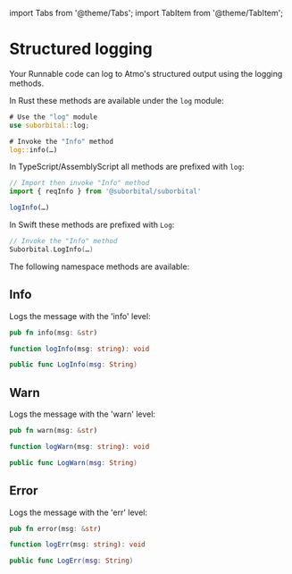 import Tabs from '@theme/Tabs';
import TabItem from '@theme/TabItem';


# Structured logging

Your Runnable code can log to Atmo's structured output using the logging methods.


<Tabs groupId="reactr-language">

<TabItem value="rust" label="Rust">

In Rust these methods are available under the `log` module:

```rust
# Use the "log" module
use suborbital::log;

# Invoke the "Info" method
log::info(…)
```

</TabItem>

<TabItem value="assemblyscript" label="AssemblyScript 🧪">

In TypeScript/AssemblyScript all methods are prefixed with `log`:

```typescript
// Import then invoke "Info" method
import { reqInfo } from '@suborbital/suborbital'

logInfo(…)
```

</TabItem>

<TabItem value="swift" label="Swift 🧪">

In Swift these methods are prefixed with `Log`:

```swift
// Invoke the "Info" method
Suborbital.LogInfo(…)
```

</TabItem>

</Tabs>

The following namespace methods are available:


## Info

Logs the message with the 'info' level:

<Tabs groupId="reactr-language">

<TabItem value="rust" label="Rust">

```rust
pub fn info(msg: &str)
```

</TabItem>

<TabItem value="assemblyscript" label="AssemblyScript 🧪">

```typescript
function logInfo(msg: string): void
```

</TabItem>

<TabItem value="swift" label="Swift 🧪">

```swift
public func LogInfo(msg: String)
```

</TabItem>

</Tabs>


## Warn

Logs the message with the 'warn' level:

<Tabs groupId="reactr-language">

<TabItem value="rust" label="Rust">

```rust
pub fn warn(msg: &str)
```

</TabItem>

<TabItem value="assemblyscript" label="AssemblyScript 🧪">

```typescript
function logWarn(msg: string): void
```

</TabItem>

<TabItem value="swift" label="Swift 🧪">

```swift
public func LogWarn(msg: String)
```

</TabItem>

</Tabs>


## Error

Logs the message with the 'err' level:

<Tabs groupId="reactr-language">

<TabItem value="rust" label="Rust">

```rust
pub fn error(msg: &str)
```

</TabItem>

<TabItem value="assemblyscript" label="AssemblyScript 🧪">

```typescript
function logErr(msg: string): void
```

</TabItem>

<TabItem value="swift" label="Swift 🧪">

```swift
public func LogErr(msg: String)
```

</TabItem>

</Tabs>
